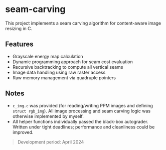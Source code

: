 # seam-carving

This project implements a seam carving algorithm for content-aware image resizing in C.


## Features

- Grayscale energy map calculation
- Dynamic programming approach for seam cost evaluation
- Recursive backtracking to compute all vertical seams
- Image data handling using raw raster access
- Raw memory management via quadruple pointers


## Notes

- `c_img.c` was provided (for reading/writing PPM images and defining `struct rgb_img`). All image processing and seam carving logic was otherwise implemented by myself.
- All helper functions individually passed the black-box autograder. Written under tight deadlines; performance and cleanliness could be improved.


> Development period: April 2024
